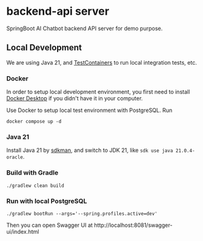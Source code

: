 # backend-api server
SpringBoot AI Chatbot backend API server for demo purpose.

## Local Development

We are using Java 21, and [TestContainers](https://www.testcontainers.org/)
to run local integration tests, etc.

### Docker
In order to setup local development environment, you first need to install
[Docker Desktop](https://docs.docker.com/desktop/) if you didn't have it in your computer.

Use Docker to setup local test environment with PostgreSQL. Run
```
docker compose up -d
```

### Java 21
Install Java 21 by [sdkman](https://sdkman.io/), and switch to JDK 21,
like `sdk use java 21.0.4-oracle`.

### Build with Gradle

```
./gradlew clean build
```

### Run with local PostgreSQL
```
./gradlew bootRun --args='--spring.profiles.active=dev'
```

Then you can open Swagger UI at http://localhost:8081/swagger-ui/index.html

